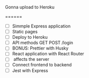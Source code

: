 Gonna upload to Heroku

======

* [ ] Simmple Express application
* [ ] Static pages
* [ ] Deploy to Heroku
* [ ] API methods GET POST /login
* [ ] BONUS: Prettier with Husky
* [ ] React application with React Router
* [ ] <BrowserRouter /> affects the server
* [ ] Connect frontend to backend
* [ ] Jest with Express